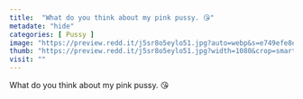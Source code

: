 ```yaml
---
title:  "What do you think about my pink pussy. 😘"
metadate: "hide"
categories: [ Pussy ]
image: "https://preview.redd.it/j5sr8o5eylo51.jpg?auto=webp&s=e749efe8e1781a76ca90c42d8f74f705af1453a6"
thumb: "https://preview.redd.it/j5sr8o5eylo51.jpg?width=1080&crop=smart&auto=webp&s=14928c28aa142b51ef8eb38797787667425e15bc"
visit: ""
---
```

What do you think about my pink pussy. 😘
